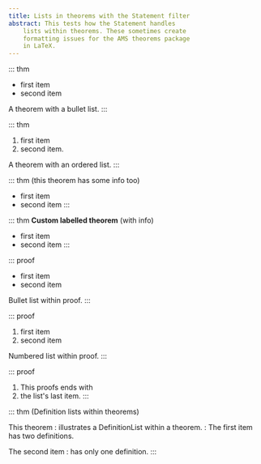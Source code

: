 ```yaml
---
title: Lists in theorems with the Statement filter
abstract: This tests how the Statement handles
	lists within theorems. These sometimes create
	formatting issues for the AMS theorems package
	in LaTeX.
---
```


::: thm
* first item
* second item

A theorem with a bullet list.
:::

::: thm
1. first item
2. second item.

A theorem with an ordered list.
:::

::: thm
(this theorem has some info too)

* first item
* second item
:::

::: thm
**Custom labelled theorem** (with info)

* first item
* second item
:::

::: proof
* first item
* second item

Bullet list within proof.
:::


::: proof
1. first item
2. second item

Numbered list within proof.
:::

::: proof
1. This proofs ends with
2. the list's last item.
:::

::: thm
(Definition lists within theorems)

This theorem
: illustrates a DefinitionList within a theorem.
: The first item has two definitions.

The second item
: has only one definition.
:::